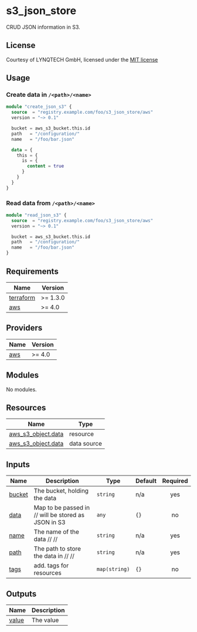 # s3_json_store

CRUD JSON information in S3.

## License
Courtesy of LYNQTECH GmbH, licensed under the [MIT license](https://opensource.org/license/mit/)

## Usage

### Create data in `/<path>/<name>`
```terraform
module "create_json_s3" {
  source  = "registry.example.com/foo/s3_json_store/aws"
  version = "~> 0.1"

  bucket = aws_s3_bucket.this.id
  path   = "/configuration/"
  name   = "/foo/bar.json"

  data = {
    this = {
      is = {
        content = true
      }
    }
  }
}
```
### Read data from `/<path>/<name>`
```terraform
module "read_json_s3" {
  source  = "registry.example.com/foo/s3_json_store/aws"
  version = "~> 0.1"

  bucket = aws_s3_bucket.this.id
  path   = "/configuration/"
  name   = "/foo/bar.json"
}
```

<!-- BEGIN_TF_DOCS -->
## Requirements

| Name | Version |
|------|---------|
| <a name="requirement_terraform"></a> [terraform](#requirement\_terraform) | >= 1.3.0 |
| <a name="requirement_aws"></a> [aws](#requirement\_aws) | >= 4.0 |

## Providers

| Name | Version |
|------|---------|
| <a name="provider_aws"></a> [aws](#provider\_aws) | >= 4.0 |

## Modules

No modules.

## Resources

| Name | Type |
|------|------|
| [aws_s3_object.data](https://registry.terraform.io/providers/hashicorp/aws/latest/docs/resources/s3_object) | resource |
| [aws_s3_object.data](https://registry.terraform.io/providers/hashicorp/aws/latest/docs/data-sources/s3_object) | data source |

## Inputs

| Name | Description | Type | Default | Required |
|------|-------------|------|---------|:--------:|
| <a name="input_bucket"></a> [bucket](#input\_bucket) | The bucket, holding the data | `string` | n/a | yes |
| <a name="input_data"></a> [data](#input\_data) | Map to be passed in // will be stored as JSON in S3 | `any` | `{}` | no |
| <a name="input_name"></a> [name](#input\_name) | The name of the data // /<path>/<name> | `string` | n/a | yes |
| <a name="input_path"></a> [path](#input\_path) | The path to store the data in // /<path>/<name> | `string` | n/a | yes |
| <a name="input_tags"></a> [tags](#input\_tags) | add. tags for resources | `map(string)` | `{}` | no |

## Outputs

| Name | Description |
|------|-------------|
| <a name="output_value"></a> [value](#output\_value) | The value |
<!-- END_TF_DOCS -->